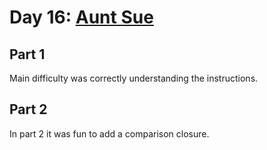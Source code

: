 # Day 16: [Aunt Sue](https://adventofcode.com/2015/day/16)

## Part 1

Main difficulty was correctly understanding the instructions.

## Part 2

In part 2 it was fun to add a comparison closure.